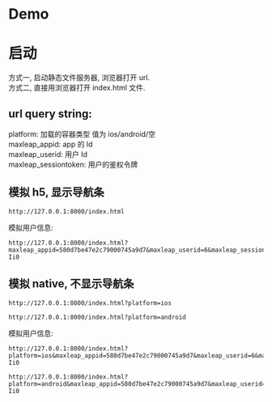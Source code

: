 # Demo

# 启动
方式一, 启动静态文件服务器, 浏览器打开 url.    
方式二, 直接用浏览器打开 index.html 文件.

## url query string:
platform: 加载的容器类型 值为 ios/android/空  
maxleap_appid: app 的 Id   
maxleap_userid: 用户 Id   
maxleap_sessiontoken: 用户的鉴权令牌   

## 模拟 h5, 显示导航条
```
http://127.0.0.1:8000/index.html
```
模拟用户信息:
```
http://127.0.0.1:8000/index.html?maxleap_appid=580d7be47e2c79000745a9d7&maxleap_userid=6&maxleap_sessiontoken=FXSt__ovRv9y2NKup2Pd8PmnidiEsEd1h48n9le-Ii0
```

## 模拟 native, 不显示导航条
```
http://127.0.0.1:8000/index.html?platform=ios

http://127.0.0.1:8000/index.html?platform=android
```
模拟用户信息:
```
http://127.0.0.1:8000/index.html?platform=ios&maxleap_appid=580d7be47e2c79000745a9d7&maxleap_userid=6&maxleap_sessiontoken=FXSt__ovRv9y2NKup2Pd8PmnidiEsEd1h48n9le-Ii0

http://127.0.0.1:8000/index.html?platform=android&maxleap_appid=580d7be47e2c79000745a9d7&maxleap_userid=6&maxleap_sessiontoken=FXSt__ovRv9y2NKup2Pd8PmnidiEsEd1h48n9le-Ii0
```

